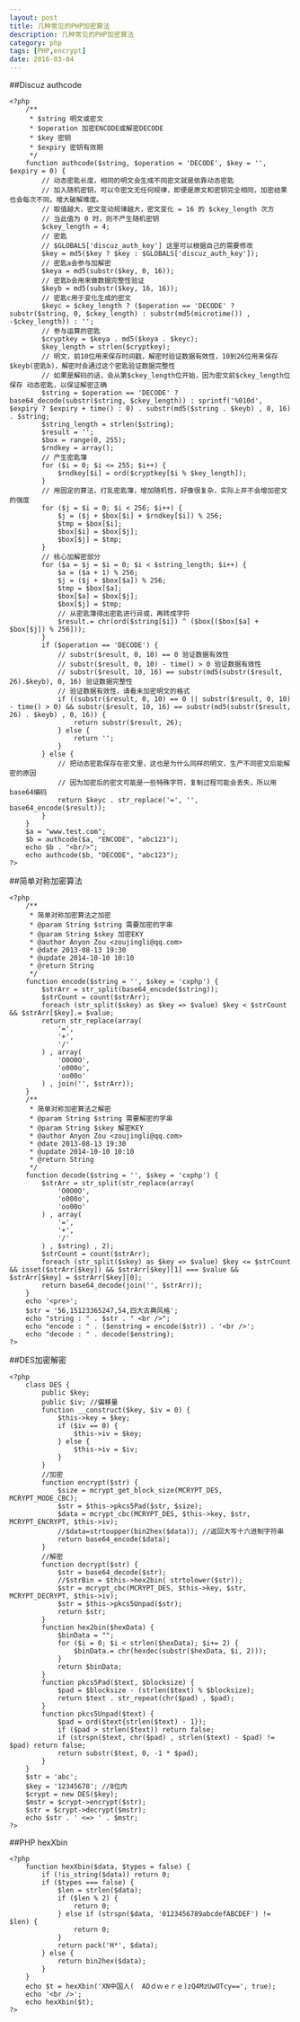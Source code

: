 ```yaml
---
layout: post
title: 几种常见的PHP加密算法
description: 几种常见的PHP加密算法
category: php
tags: [PHP,encrypt]
date: 2016-03-04
---
```


##Discuz authcode

    <?php
        /** 
         * $string 明文或密文
         * $operation 加密ENCODE或解密DECODE
         * $key 密钥
         * $expiry 密钥有效期
         */
        function authcode($string, $operation = 'DECODE', $key = '', $expiry = 0) {
            // 动态密匙长度，相同的明文会生成不同密文就是依靠动态密匙
            // 加入随机密钥，可以令密文无任何规律，即便是原文和密钥完全相同，加密结果也会每次不同，增大破解难度。
            // 取值越大，密文变动规律越大，密文变化 = 16 的 $ckey_length 次方
            // 当此值为 0 时，则不产生随机密钥
            $ckey_length = 4;
            // 密匙
            // $GLOBALS['discuz_auth_key'] 这里可以根据自己的需要修改
            $key = md5($key ? $key : $GLOBALS['discuz_auth_key']);
            // 密匙a会参与加解密
            $keya = md5(substr($key, 0, 16));
            // 密匙b会用来做数据完整性验证
            $keyb = md5(substr($key, 16, 16));
            // 密匙c用于变化生成的密文
            $keyc = $ckey_length ? ($operation == 'DECODE' ? substr($string, 0, $ckey_length) : substr(md5(microtime()) , -$ckey_length)) : '';
            // 参与运算的密匙
            $cryptkey = $keya . md5($keya . $keyc);
            $key_length = strlen($cryptkey);
            // 明文，前10位用来保存时间戳，解密时验证数据有效性，10到26位用来保存$keyb(密匙b)，解密时会通过这个密匙验证数据完整性
            // 如果是解码的话，会从第$ckey_length位开始，因为密文前$ckey_length位保存 动态密匙，以保证解密正确
            $string = $operation == 'DECODE' ? base64_decode(substr($string, $ckey_length)) : sprintf('%010d', $expiry ? $expiry + time() : 0) . substr(md5($string . $keyb) , 0, 16) . $string;
            $string_length = strlen($string);
            $result = '';
            $box = range(0, 255);
            $rndkey = array();
            // 产生密匙簿
            for ($i = 0; $i <= 255; $i++) {
                $rndkey[$i] = ord($cryptkey[$i % $key_length]);
            }
            // 用固定的算法，打乱密匙簿，增加随机性，好像很复杂，实际上并不会增加密文的强度
            for ($j = $i = 0; $i < 256; $i++) {
                $j = ($j + $box[$i] + $rndkey[$i]) % 256;
                $tmp = $box[$i];
                $box[$i] = $box[$j];
                $box[$j] = $tmp;
            }
            // 核心加解密部分
            for ($a = $j = $i = 0; $i < $string_length; $i++) {
                $a = ($a + 1) % 256;
                $j = ($j + $box[$a]) % 256;
                $tmp = $box[$a];
                $box[$a] = $box[$j];
                $box[$j] = $tmp;
                // 从密匙簿得出密匙进行异或，再转成字符
                $result.= chr(ord($string[$i]) ^ ($box[($box[$a] + $box[$j]) % 256]));
            }
            if ($operation == 'DECODE') {
                // substr($result, 0, 10) == 0 验证数据有效性
                // substr($result, 0, 10) - time() > 0 验证数据有效性
                // substr($result, 10, 16) == substr(md5(substr($result, 26).$keyb), 0, 16) 验证数据完整性
                // 验证数据有效性，请看未加密明文的格式
                if ((substr($result, 0, 10) == 0 || substr($result, 0, 10) - time() > 0) && substr($result, 10, 16) == substr(md5(substr($result, 26) . $keyb) , 0, 16)) {
                    return substr($result, 26);
                } else {
                    return '';
                }
            } else {
                // 把动态密匙保存在密文里，这也是为什么同样的明文，生产不同密文后能解密的原因
                // 因为加密后的密文可能是一些特殊字符，复制过程可能会丢失，所以用base64编码
                return $keyc . str_replace('=', '', base64_encode($result));
            }
        }
        $a = "www.test.com";
        $b = authcode($a, "ENCODE", "abc123");
        echo $b . "<br/>";
        echo authcode($b, "DECODE", "abc123");
    ?>

<!-- more -->
##简单对称加密算法

    <?php
        /** 
         * 简单对称加密算法之加密
         * @param String $string 需要加密的字串
         * @param String $skey 加密EKY
         * @author Anyon Zou <zoujingli@qq.com>
         * @date 2013-08-13 19:30
         * @update 2014-10-10 10:10
         * @return String
         */
        function encode($string = '', $skey = 'cxphp') {
            $strArr = str_split(base64_encode($string));
            $strCount = count($strArr);
            foreach (str_split($skey) as $key => $value) $key < $strCount && $strArr[$key].= $value;
            return str_replace(array(
                '=',
                '+',
                '/'
            ) , array(
                'O0O0O',
                'o000o',
                'oo00o'
            ) , join('', $strArr));
        }
        /** 
         * 简单对称加密算法之解密
         * @param String $string 需要解密的字串
         * @param String $skey 解密KEY
         * @author Anyon Zou <zoujingli@qq.com>
         * @date 2013-08-13 19:30
         * @update 2014-10-10 10:10
         * @return String
         */
        function decode($string = '', $skey = 'cxphp') {
            $strArr = str_split(str_replace(array(
                'O0O0O',
                'o000o',
                'oo00o'
            ) , array(
                '=',
                '+',
                '/'
            ) , $string) , 2);
            $strCount = count($strArr);
            foreach (str_split($skey) as $key => $value) $key <= $strCount && isset($strArr[$key]) && $strArr[$key][1] === $value && $strArr[$key] = $strArr[$key][0];
            return base64_decode(join('', $strArr));
        }
        echo '<pre>';
        $str = '56,15123365247,54,四大古典风格';
        echo "string : " . $str . " <br />";
        echo "encode : " . ($enstring = encode($str)) . '<br />';
        echo "decode : " . decode($enstring);
    ?>

##DES加密解密

    <?php
        class DES {
            public $key;
            public $iv; //偏移量
            function __construct($key, $iv = 0) {
                $this->key = $key;
                if ($iv == 0) {
                    $this->iv = $key;
                } else {
                    $this->iv = $iv;
                }
            }
            //加密
            function encrypt($str) {
                $size = mcrypt_get_block_size(MCRYPT_DES, MCRYPT_MODE_CBC);
                $str = $this->pkcs5Pad($str, $size);
                $data = mcrypt_cbc(MCRYPT_DES, $this->key, $str, MCRYPT_ENCRYPT, $this->iv);
                //$data=strtoupper(bin2hex($data)); //返回大写十六进制字符串
                return base64_encode($data);
            }
            //解密
            function decrypt($str) {
                $str = base64_decode($str);
                //$strBin = $this->hex2bin( strtolower($str));
                $str = mcrypt_cbc(MCRYPT_DES, $this->key, $str, MCRYPT_DECRYPT, $this->iv);
                $str = $this->pkcs5Unpad($str);
                return $str;
            }
            function hex2bin($hexData) {
                $binData = "";
                for ($i = 0; $i < strlen($hexData); $i+= 2) {
                    $binData.= chr(hexdec(substr($hexData, $i, 2)));
                }
                return $binData;
            }
            function pkcs5Pad($text, $blocksize) {
                $pad = $blocksize - (strlen($text) % $blocksize);
                return $text . str_repeat(chr($pad) , $pad);
            }
            function pkcs5Unpad($text) {
                $pad = ord($text{strlen($text) - 1});
                if ($pad > strlen($text)) return false;
                if (strspn($text, chr($pad) , strlen($text) - $pad) != $pad) return false;
                return substr($text, 0, -1 * $pad);
            }
        }
        $str = 'abc';
        $key = '12345678'; //8位内
        $crypt = new DES($key);
        $mstr = $crypt->encrypt($str);
        $str = $crypt->decrypt($mstr);
        echo $str . ' <=> ' . $mstr;
    ?>

##PHP hexXbin

    <?php
        function hexXbin($data, $types = false) {
            if (!is_string($data)) return 0;
            if ($types === false) {
                $len = strlen($data);
                if ($len % 2) {
                    return 0;
                } else if (strspn($data, '0123456789abcdefABCDEF') != $len) {
                    return 0;
                }
                return pack('H*', $data);
            } else {
                return bin2hex($data);
            }
        }
        echo $t = hexXbin('XN中国人(  ADｄｗｅｒｅ)zQ4MzUwOTcy==', true);
        echo '<br />';
        echo hexXbin($t);
    ?>

